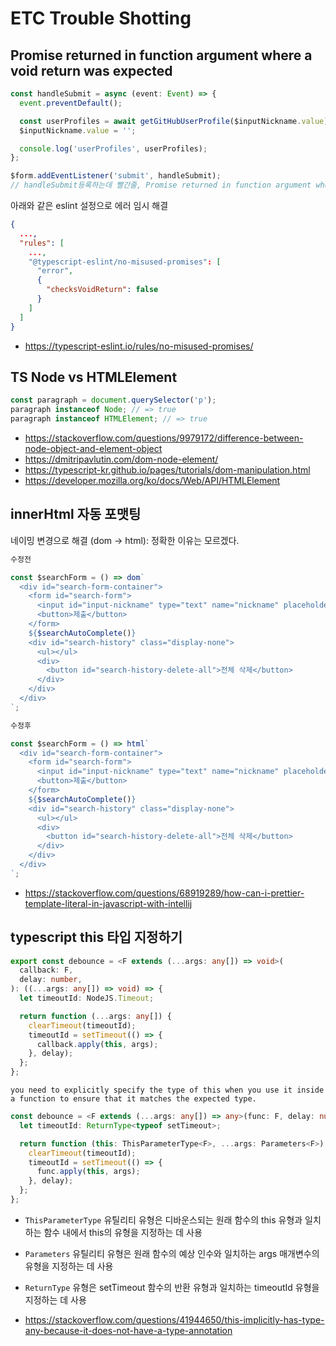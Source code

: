 # ETC Trouble Shotting

## Promise returned in function argument where a void return was expected

```ts
const handleSubmit = async (event: Event) => {
  event.preventDefault();

  const userProfiles = await getGitHubUserProfile($inputNickname.value);
  $inputNickname.value = '';

  console.log('userProfiles', userProfiles);
};

$form.addEventListener('submit', handleSubmit);
// handleSubmit등록하는데 빨간줄, Promise returned in function argument where a void return was expected
```

아래와 같은 eslint 설정으로 에러 임시 해결

```json
{
  ...,
  "rules": [
    ...,
    "@typescript-eslint/no-misused-promises": [
      "error",
      {
        "checksVoidReturn": false
      }
    ]
  ]
}

```

- https://typescript-eslint.io/rules/no-misused-promises/

## TS Node vs HTMLElement

```ts
const paragraph = document.querySelector('p');
paragraph instanceof Node; // => true
paragraph instanceof HTMLElement; // => true
```

- https://stackoverflow.com/questions/9979172/difference-between-node-object-and-element-object
- https://dmitripavlutin.com/dom-node-element/
- https://typescript-kr.github.io/pages/tutorials/dom-manipulation.html
- https://developer.mozilla.org/ko/docs/Web/API/HTMLElement

## innerHtml 자동 포맷팅

네이밍 변경으로 해결 (dom -> html): 정확한 이유는 모르겠다.

```md
수정전
```

```ts
const $searchForm = () => dom`
  <div id="search-form-container">
    <form id="search-form">
      <input id="input-nickname" type="text" name="nickname" placeholder="search for nickname" />
      <button>제출</button>
    </form>
    ${$searchAutoComplete()}
    <div id="search-history" class="display-none">
      <ul></ul>
      <div>
        <button id="search-history-delete-all">전체 삭제</button>
      </div>
    </div>
  </div>
`;
```

```md
수정후
```

```ts
const $searchForm = () => html`
  <div id="search-form-container">
    <form id="search-form">
      <input id="input-nickname" type="text" name="nickname" placeholder="search for nickname" />
      <button>제출</button>
    </form>
    ${$searchAutoComplete()}
    <div id="search-history" class="display-none">
      <ul></ul>
      <div>
        <button id="search-history-delete-all">전체 삭제</button>
      </div>
    </div>
  </div>
`;
```

- https://stackoverflow.com/questions/68919289/how-can-i-prettier-template-literal-in-javascript-with-intellij

## typescript this 타입 지정하기

```ts
export const debounce = <F extends (...args: any[]) => void>(
  callback: F,
  delay: number,
): ((...args: any[]) => void) => {
  let timeoutId: NodeJS.Timeout;

  return function (...args: any[]) {
    clearTimeout(timeoutId);
    timeoutId = setTimeout(() => {
      callback.apply(this, args);
    }, delay);
  };
};
```

`you need to explicitly specify the type of this when you use it inside a function to ensure that it matches the expected type.`

```ts
const debounce = <F extends (...args: any[]) => any>(func: F, delay: number) => {
  let timeoutId: ReturnType<typeof setTimeout>;

  return function (this: ThisParameterType<F>, ...args: Parameters<F>) {
    clearTimeout(timeoutId);
    timeoutId = setTimeout(() => {
      func.apply(this, args);
    }, delay);
  };
};
```

- `ThisParameterType` 유틸리티 유형은 디바운스되는 원래 함수의 this 유형과 일치하는 함수 내에서 this의 유형을 지정하는 데 사용
- `Parameters` 유틸리티 유형은 원래 함수의 예상 인수와 일치하는 args 매개변수의 유형을 지정하는 데 사용
- `ReturnType` 유형은 setTimeout 함수의 반환 유형과 일치하는 timeoutId 유형을 지정하는 데 사용

- https://stackoverflow.com/questions/41944650/this-implicitly-has-type-any-because-it-does-not-have-a-type-annotation
